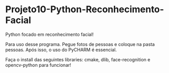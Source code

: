 # Projeto10-Python-Reconhecimento-Facial
Python focado em reconhecimento facial!

Para uso desse programa. Pegue fotos de pessoas e coloque na pasta pessoas.
Após isso, o uso do PyCHARM é essencial.

Faça o install das seguintes libraries: cmake, dlib, face-recognition e opencv-python para funcionar!
